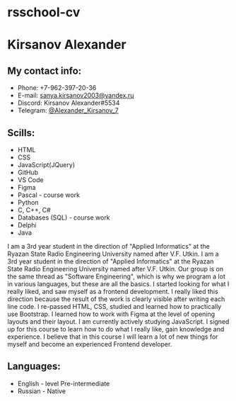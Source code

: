 # rsschool-cv

# Kirsanov Alexander

## My contact info:

- Phone: +7-962-397-20-36
- E-mail: sanya.kirsanov2003@yandex.ru
- Discord: Kirsanov Alexander#5534
- Telegram: [@Alexander_Kirsanov_7](https://web.telegram.org/z/#606145257)

## Scills:

- HTML
- CSS
- JavaScript(JQuery)
- GitHub
- VS Code
- Figma
- Pascal - course work
- Python
- C, C++, С#
- Databases (SQL) - course work
- Delphi
- Java

I am a 3rd year student in the direction of "Applied Informatics" at the Ryazan State Radio Engineering University named after V.F. Utkin.
I am a 3rd year student in the direction of "Applied Informatics" at the Ryazan State Radio Engineering University named after V.F. Utkin. Our group is on the same thread as "Software Engineering", which is why we program a lot in various languages, but these are all the basics. I started looking for what I really liked, and saw myself as a frontend development. I really liked this direction because the result of the work is clearly visible after writing each line code. I re-passed HTML, CSS, studied and learned how to practically use Bootstrap. I learned how to work with Figma at the level of opening layouts and their layout. I am currently actively studying JavaScript. I signed up for this course to learn how to do what I really like, gain knowledge and experience.
I believe that in this course I will learn a lot of new things for myself and become an experienced Frontend developer.

## Languages:

- English - level Pre-intermediate
- Russian - Native
